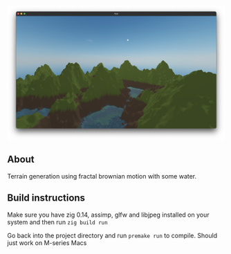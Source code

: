 ![alt text](https://github.com/Hassan-Ibrahim-1/terrain/blob/master/demo-image/demo.png)

## About
Terrain generation using fractal brownian motion with some water.

## Build instructions
Make sure you have zig 0.14, assimp, glfw and libjpeg installed on your system
and then run
`zig build run`

Go back into the project directory and run `premake run` to compile. Should just work on M-series Macs
